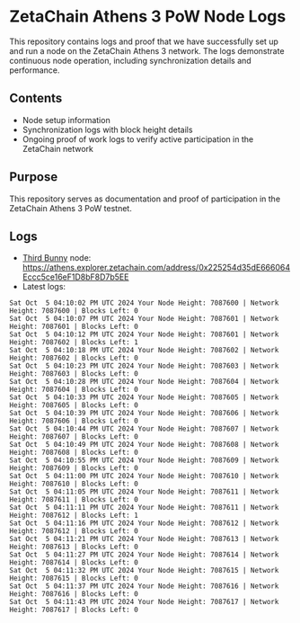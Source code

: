 # ZetaChain Athens 3 PoW Node Logs
This repository contains logs and proof that we have successfully set up and run a node on the ZetaChain Athens 3 network. The logs demonstrate continuous node operation, including synchronization details and performance.

## Contents
- Node setup information
- Synchronization logs with block height details
- Ongoing proof of work logs to verify active participation in the ZetaChain network

## Purpose
This repository serves as documentation and proof of participation in the ZetaChain Athens 3 PoW testnet.

## Logs

- [Third Bunny](https://thirdbunny.xyz/) node: https://athens.explorer.zetachain.com/address/0x225254d35dE666064Eccc5ce16eF1D8bF8D7b5EE
- Latest logs:
```
Sat Oct  5 04:10:02 PM UTC 2024 Your Node Height: 7087600 | Network Height: 7087600 | Blocks Left: 0
Sat Oct  5 04:10:07 PM UTC 2024 Your Node Height: 7087601 | Network Height: 7087601 | Blocks Left: 0
Sat Oct  5 04:10:12 PM UTC 2024 Your Node Height: 7087601 | Network Height: 7087602 | Blocks Left: 1
Sat Oct  5 04:10:18 PM UTC 2024 Your Node Height: 7087602 | Network Height: 7087602 | Blocks Left: 0
Sat Oct  5 04:10:23 PM UTC 2024 Your Node Height: 7087603 | Network Height: 7087603 | Blocks Left: 0
Sat Oct  5 04:10:28 PM UTC 2024 Your Node Height: 7087604 | Network Height: 7087604 | Blocks Left: 0
Sat Oct  5 04:10:33 PM UTC 2024 Your Node Height: 7087605 | Network Height: 7087605 | Blocks Left: 0
Sat Oct  5 04:10:39 PM UTC 2024 Your Node Height: 7087606 | Network Height: 7087606 | Blocks Left: 0
Sat Oct  5 04:10:44 PM UTC 2024 Your Node Height: 7087607 | Network Height: 7087607 | Blocks Left: 0
Sat Oct  5 04:10:49 PM UTC 2024 Your Node Height: 7087608 | Network Height: 7087608 | Blocks Left: 0
Sat Oct  5 04:10:55 PM UTC 2024 Your Node Height: 7087609 | Network Height: 7087609 | Blocks Left: 0
Sat Oct  5 04:11:00 PM UTC 2024 Your Node Height: 7087610 | Network Height: 7087610 | Blocks Left: 0
Sat Oct  5 04:11:05 PM UTC 2024 Your Node Height: 7087611 | Network Height: 7087611 | Blocks Left: 0
Sat Oct  5 04:11:11 PM UTC 2024 Your Node Height: 7087611 | Network Height: 7087612 | Blocks Left: 1
Sat Oct  5 04:11:16 PM UTC 2024 Your Node Height: 7087612 | Network Height: 7087612 | Blocks Left: 0
Sat Oct  5 04:11:21 PM UTC 2024 Your Node Height: 7087613 | Network Height: 7087613 | Blocks Left: 0
Sat Oct  5 04:11:27 PM UTC 2024 Your Node Height: 7087614 | Network Height: 7087614 | Blocks Left: 0
Sat Oct  5 04:11:32 PM UTC 2024 Your Node Height: 7087615 | Network Height: 7087615 | Blocks Left: 0
Sat Oct  5 04:11:37 PM UTC 2024 Your Node Height: 7087616 | Network Height: 7087616 | Blocks Left: 0
Sat Oct  5 04:11:43 PM UTC 2024 Your Node Height: 7087617 | Network Height: 7087617 | Blocks Left: 0
```
